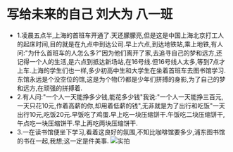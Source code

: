 # 写给未来的自己 刘大为 八一班

 - 1.凌晨五点半,上海的首班车开通了.天还朦朦亮,但是这是中国上海北京打工人的起床时间,目的就是在九点中到达公司.早上六点,到达地铁站,乘上地铁,有人问:"为什么首班车的人怎么多?"因为他们离开了家,去追寻自己的梦和远方,还记得一个人的生活,是六点到抵达新场站,在16号线.但16号线人太多,等到7点才上车.上海的学生们也一样,多少初高中生和大学生在坐着首班车去图书馆学习.东馆永远是个没空位的馆,这是为个物(?)都是少年们拼搏的身影,为了自己的梦和远方,在顽强的拼搏着.
 - 2.有人问:"一个人一天能挣多少钱,能花多少钱"我说:"一个人一天能挣三百元,一天只花10元,作着高薪的你,却用着低薪的钱",无非就是为了出行和吃饭"一天出行10元,吃饭20元.早饭吃了鸡蛋.早上吃一块压缩饼干.午饭吃二块压缩饼干,午点吃一块压缩饼干.早上再吃两块压缩饼干.
 - 3.一在读书馆便坐下学习,看着这良好的氛围,不知比咖啡馆要多少,浦东图书馆的书在一起,我想;这一定是件美事.
![实拍](https://bili-08a04-nq3.github.io/David/letter.png )

